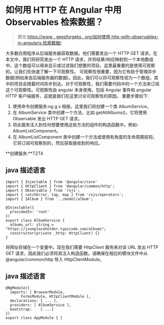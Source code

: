 # 如何用 HTTP 在 Angular 中用 Observables 检索数据？

> 原文:[https://www . geesforgeks . org/如何使用 http-with-observables-in-angularjs 检索数据/](https://www.geeksforgeeks.org/how-to-retrieve-data-using-http-with-observables-in-angularjs/)

大多数应用程序从后端服务器获取数据。他们需要发出一个 HTTP GET 请求。在本文中，我们将研究发出一个 HTTP 请求，并将结果/响应映射到一个本地数组中。这个数组可以用来显示或过滤我们想要的项目。这里最重要的是使用可观察的。让我们先快速了解一下可观察性。
可观察性很重要，因为它有助于管理异步数据(例如来自后端服务器的数据)。因此，我们可以将可观察性视为一个数组，其中的项目会随着时间异步到达。对于可观察性，我们需要代码中的一个方法来订阅这个可观察性。可观察性由 angular 本身使用，包括 Angular 事件和 angular HTTP 客户端服务，这就是我们在这里讨论可观察性的原因。
重要步骤如下:

1.  使用命令创建服务:ng g s 相册。这里我们将创建一个类 AlbumService。
2.  在 AlbumService 类中创建一个方法，比如 getAllAlbums()，它将使用 Observable 发出 HTTP GET 请求。
3.  将此服务注入到任何想要使用这些方法的组件的构造函数中。例如- AlbumListComponent。
4.  在 AlbumListComponent 类中创建一个方法或使用有角度的生命周期挂钩，它将订阅可观察到的，然后获取接收到的响应。

**创建服务:**T2T4

## java 描述语言

```
import { Injectable } from '@angular/core'
import { HttpClient } from '@angular/common/http';
import { Observable } from 'rxjs';
import { catchError, tap, map } from 'rxjs/operators';
import { IAlbum } from '../model/album';

@Injectable({
  providedIn: 'root'
})
export class AlbumService {
  albums_url: string =
"https://jsonplaceholder.typicode.com/albums";
  constructor(private _http: HttpClient) {}
}
```

将网址存储在一个变量中。现在我们需要 HttpClient 服务来对该 URL 发出 HTTP GET 请求，因此我们必须将其注入构造函数。请确保在相应的模块文件中从@angular/common/http 导入 HttpClientModule。

## java 描述语言

```
@NgModule({
  imports: [ BrowserModule,
       FormsModule, HttpClientModule ],
  declarations: [ ... ],
  providers: [ AlbumService ],
  bootstrap:    [ ...]
})
export class AppModule { }
```